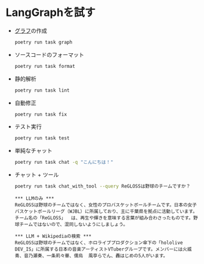 # LangGraphを試す

- [グラフ](./graph.md)の作成
  ```bash
  poetry run task graph
  ```
- ソースコードのフォーマット
  ```bash
  poetry run task format
  ```
- 静的解析
  ```bash
  poetry run task lint
  ```
- 自動修正
  ```bash
  poetry run task fix
  ```
- テスト実行
  ```bash
  poetry run task test
  ```
- 単純なチャット
  ```bash
  poetry run task chat -q "こんにちは！"
  ```
- チャット + ツール
  ```bash
  poetry run task chat_with_tool --query ReGLOSSは野球のチームですか？
  ```

  ```
  *** LLMのみ ***
  ReGLOSSは野球のチームではなく、女性のプロバスケットボールチームです。日本の女子バスケットボールリーグ（WJBL）に所属しており、主に千葉県を拠点に活動しています。チーム名の「ReGLOSS」  は、再生や輝きを意味する言葉が組み合わさったものです。野球チームではないので、混同しないようにしましょう。

  *** LLM + Wikipediaの検索 ***
  ReGLOSSは野球のチームではなく、ホロライブプロダクション傘下の「hololive DEV_IS」に所属する日本の音楽アーティストVTuberグループです。メンバーには火威青、音乃瀬奏、一条莉々華、儒烏  風亭らでん、轟はじめの5人がいます。
  ```
